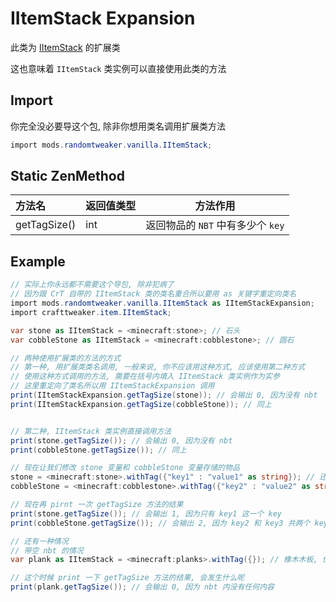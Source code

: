 # IItemStack Expansion

此类为 [IItemStack](https://docs.blamejared.com/1.12/en/Vanilla/Items/IItemStack) 的扩展类

这也意味着 `IItemStack` 类实例可以直接使用此类的方法

## Import

你完全没必要导这个包, 除非你想用类名调用扩展类方法

```csharp
import mods.randomtweaker.vanilla.IItemStack;
```

## Static ZenMethod

| 方法名 | 返回值类型 | 方法作用 |
| :------ | ------ | ------ |
| getTagSize() | int | 返回物品的 `NBT` 中有多少个 `key` |

## Example

```csharp
// 实际上你永远都不需要这个导包, 除非犯病了
// 因为跟 CrT 自带的 IItemStack 类的类名重合所以要用 as 关键字重定向类名
import mods.randomtweaker.vanilla.IItemStack as IItemStackExpansion;
import crafttweaker.item.IItemStack;

var stone as IItemStack = <minecraft:stone>; // 石头
var cobbleStone as IItemStack = <minecraft:cobblestone>; // 圆石

// 两种使用扩展类的方法的方式
// 第一种, 用扩展类类名调用, 一般来说, 你不应该用这种方式, 应该使用第二种方式
// 使用这种方式调用的方法, 需要在括号内填入 IItemStack 类实例作为实参
// 这里重定向了类名所以用 IItemStackExpansion 调用
print(IItemStackExpansion.getTagSize(stone)); // 会输出 0, 因为没有 nbt
print(IItemStackExpansion.getTagSize(cobbleStone)); // 同上


// 第二种, IItemStack 类实例直接调用方法
print(stone.getTagSize()); // 会输出 0, 因为没有 nbt
print(cobbleStone.getTagSize()); // 同上

// 现在让我们修改 stone 变量和 cobbleStone 变量存储的物品
stone = <minecraft:stone>.withTag({"key1" : "value1" as string}); // 还是石头物品, 但是带 nbt
cobbleStone = <minecraft:cobblestone>.withTag({"key2" : "value2" as string, "key3" : "value3" as string}); // 还是圆石物品, 但是带 nbt

// 现在再 pirnt 一次 getTagSize 方法的结果
print(stone.getTagSize()); // 会输出 1, 因为只有 key1 这一个 key
print(cobbleStone.getTagSize()); // 会输出 2, 因为 key2 和 key3 共两个 key

// 还有一种情况
// 带空 nbt 的情况
var plank as IItemStack = <minecraft:planks>.withTag({}); // 橡木木板, 但是带空 nbt

// 这个时候 print 一下 getTagSize 方法的结果, 会发生什么呢
print(plank.getTagSize()); // 会输出 0, 因为 nbt 内没有任何内容
```
